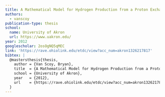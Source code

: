 ```yaml
---
title: A Mathematical Model for Hydrogen Production from a Proton Exchange Membrane Photoelectrochemical Cell
authors:
  - vanscoy
publication-type: thesis
school:
  name: University of Akron
  url: https://www.uakron.edu/
year: 2012
googlescholar: 2osOgNQ5qMEC
link: 'https://rave.ohiolink.edu/etdc/view?acc_num=akron1326217817'
bibtex: |
  @mastersthesis{thesis,
    author = {Van Scoy, Bryan},
    title  = {A Mathematical Model for Hydrogen Production from a Proton Exchange Membrane Photoelectrochemical Cell},
    school = {University of Akron},
    year   = {2012},
    url    = {https://rave.ohiolink.edu/etdc/view?acc_num=akron1326217817}
  }
---
```

